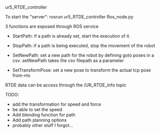 ur5_RTDE_controller

To start the "server": rosrun ur5_RTDE_controller Ros_node.py

3 functions are exposed through ROS service

- StartPath: if a path is already set, start the execution of it.

- StopPath: if a path is being executed, stop the movement of the robot

- SetNewPath: set a new path for the robot by defining goto poses in a csv.
setNewPath takes the csv filepath as a parameter

- SetTransformPose: set a new pose to transform the actual tcp pose from->to

RTDE data can be access through the /UR_RTDE_Info topic

TODO: 
- add the transformation for speed and force
- be able to set the speed
- Add blending function for path
- Add path planning options
- probably other stuff I forgot...